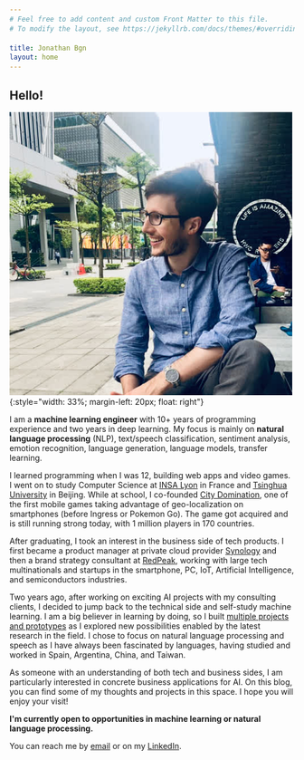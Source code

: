 ```yaml
---
# Feel free to add content and custom Front Matter to this file.
# To modify the layout, see https://jekyllrb.com/docs/themes/#overriding-theme-defaults

title: Jonathan Bgn
layout: home
---
```


## Hello!

![Me](/assets/images/me.jpg){:style="width: 33%; margin-left: 20px; float: right"}

I am a **machine learning engineer** with 10+ years of programming experience and two years in deep learning. My focus is mainly on **natural language processing** (NLP), text/speech classification, sentiment analysis, emotion recognition, language generation, language models, transfer learning.

I learned programming when I was 12, building web apps and video games. I went on to study Computer Science at [INSA Lyon](https://www.insa-lyon.fr) in France and [Tsinghua University](https://www.tsinghua.edu.cn/en/) in Beijing. While at school, I co-founded [City Domination](https://www.citydomination.games), one of the first mobile games taking advantage of geo-localization on smartphones (before Ingress or Pokemon Go). The game got acquired and is still running strong today, with 1 million players in 170 countries.

After graduating, I took an interest in the business side of tech products. I first became a product manager at private cloud provider [Synology](https://www.synology.com) and then a brand strategy consultant at [RedPeak](https://www.red-peak.com), working with large tech multinationals and startups in the smartphone, PC, IoT, Artificial Intelligence, and semiconductors industries.

Two years ago, after working on exciting AI projects with my consulting clients, I decided to jump back to the technical side and self-study machine learning. I am a big believer in learning by doing, so I built [multiple projects and prototypes](/projects.html) as I explored new possibilities enabled by the latest research in the field. I chose to focus on natural language processing and speech as I have always been fascinated by languages, having studied and worked in Spain, Argentina, China, and Taiwan.

As someone with an understanding of both tech and business sides, I am particularly interested in concrete business applications for AI. On this blog, you can find some of my thoughts and projects in this space. I hope you will enjoy your visit!

**I'm currently open to opportunities in machine learning or natural language processing.**

You can reach me by [email](mailto:{{site.email}}) or on my [LinkedIn](https://www.linkedin.com/in/jonathan-boigne/).
